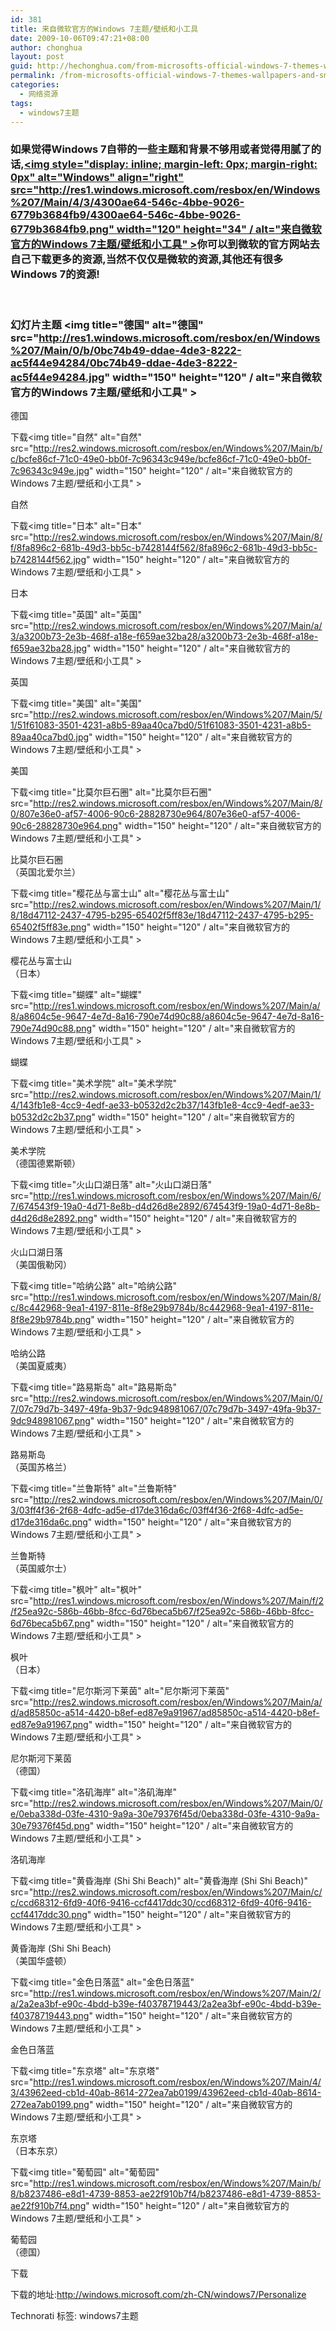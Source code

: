 ```yaml
---
id: 381
title: 来自微软官方的Windows 7主题/壁纸和小工具
date: 2009-10-06T09:47:21+08:00
author: chonghua
layout: post
guid: http://hechonghua.com/from-microsofts-official-windows-7-themes-wallpapers-and-small-tools/
permalink: /from-microsofts-official-windows-7-themes-wallpapers-and-small-tools/
categories:
  - 网络资源
tags:
  - windows7主题
---
```

### 如果觉得Windows 7自带的一些主题和背景不够用或者觉得用腻了的话,[<img style="display: inline; margin-left: 0px; margin-right: 0px" alt="Windows" align="right" src="http://res1.windows.microsoft.com/resbox/en/Windows%207/Main/4/3/4300ae64-546c-4bbe-9026-6779b3684fb9/4300ae64-546c-4bbe-9026-6779b3684fb9.png" width="120" height="34" / alt="来自微软官方的Windows 7主题/壁纸和小工具" >](http://windows.microsoft.com/zh-CN/windows7/Home)你可以到微软的官方网站去自己下载更多的资源,当然不仅仅是微软的资源,其他还有很多Windows 7的资源!

&#160;

<!--more-->

### 幻灯片主题 <img title="德国" alt="德国" src="http://res1.windows.microsoft.com/resbox/en/Windows%207/Main/0/b/0bc74b49-ddae-4de3-8222-ac5f44e94284/0bc74b49-ddae-4de3-8222-ac5f44e94284.jpg" width="150" height="120" / alt="来自微软官方的Windows 7主题/壁纸和小工具" > 

德国 

下载<img title="自然" alt="自然" src="http://res2.windows.microsoft.com/resbox/en/Windows%207/Main/b/c/bcfe86cf-71c0-49e0-bb0f-7c96343c949e/bcfe86cf-71c0-49e0-bb0f-7c96343c949e.jpg" width="150" height="120" / alt="来自微软官方的Windows 7主题/壁纸和小工具" > 

自然 

下载<img title="日本" alt="日本" src="http://res2.windows.microsoft.com/resbox/en/Windows%207/Main/8/f/8fa896c2-681b-49d3-bb5c-b7428144f562/8fa896c2-681b-49d3-bb5c-b7428144f562.jpg" width="150" height="120" / alt="来自微软官方的Windows 7主题/壁纸和小工具" > 

日本 

下载<img title="英国" alt="英国" src="http://res2.windows.microsoft.com/resbox/en/Windows%207/Main/a/3/a3200b73-2e3b-468f-a18e-f659ae32ba28/a3200b73-2e3b-468f-a18e-f659ae32ba28.jpg" width="150" height="120" / alt="来自微软官方的Windows 7主题/壁纸和小工具" > 

英国 

下载<img title="美国" alt="美国" src="http://res2.windows.microsoft.com/resbox/en/Windows%207/Main/5/1/51f61083-3501-4231-a8b5-89aa40ca7bd0/51f61083-3501-4231-a8b5-89aa40ca7bd0.jpg" width="150" height="120" / alt="来自微软官方的Windows 7主题/壁纸和小工具" > 

美国 

下载<img title="比莫尔巨石圈" alt="比莫尔巨石圈" src="http://res2.windows.microsoft.com/resbox/en/Windows%207/Main/8/0/807e36e0-af57-4006-90c6-28828730e964/807e36e0-af57-4006-90c6-28828730e964.png" width="150" height="120" / alt="来自微软官方的Windows 7主题/壁纸和小工具" > 

比莫尔巨石圈  
（英国北爱尔兰） 

下载<img title="樱花丛与富士山" alt="樱花丛与富士山" src="http://res2.windows.microsoft.com/resbox/en/Windows%207/Main/1/8/18d47112-2437-4795-b295-65402f5ff83e/18d47112-2437-4795-b295-65402f5ff83e.png" width="150" height="120" / alt="来自微软官方的Windows 7主题/壁纸和小工具" > 

樱花丛与富士山  
（日本） 

下载<img title="蝴蝶" alt="蝴蝶" src="http://res1.windows.microsoft.com/resbox/en/Windows%207/Main/a/8/a8604c5e-9647-4e7d-8a16-790e74d90c88/a8604c5e-9647-4e7d-8a16-790e74d90c88.png" width="150" height="120" / alt="来自微软官方的Windows 7主题/壁纸和小工具" > 

蝴蝶

下载<img title="美术学院" alt="美术学院" src="http://res2.windows.microsoft.com/resbox/en/Windows%207/Main/1/4/143fb1e8-4cc9-4edf-ae33-b0532d2c2b37/143fb1e8-4cc9-4edf-ae33-b0532d2c2b37.png" width="150" height="120" / alt="来自微软官方的Windows 7主题/壁纸和小工具" > 

美术学院  
（德国德累斯顿） 

下载<img title="火山口湖日落" alt="火山口湖日落" src="http://res1.windows.microsoft.com/resbox/en/Windows%207/Main/6/7/674543f9-19a0-4d71-8e8b-d4d26d8e2892/674543f9-19a0-4d71-8e8b-d4d26d8e2892.png" width="150" height="120" / alt="来自微软官方的Windows 7主题/壁纸和小工具" > 

火山口湖日落  
（美国俄勒冈） 

下载<img title="哈纳公路" alt="哈纳公路" src="http://res1.windows.microsoft.com/resbox/en/Windows%207/Main/8/c/8c442968-9ea1-4197-811e-8f8e29b9784b/8c442968-9ea1-4197-811e-8f8e29b9784b.png" width="150" height="120" / alt="来自微软官方的Windows 7主题/壁纸和小工具" > 

哈纳公路  
（美国夏威夷） 

下载<img title="路易斯岛" alt="路易斯岛" src="http://res2.windows.microsoft.com/resbox/en/Windows%207/Main/0/7/07c79d7b-3497-49fa-9b37-9dc948981067/07c79d7b-3497-49fa-9b37-9dc948981067.png" width="150" height="120" / alt="来自微软官方的Windows 7主题/壁纸和小工具" > 

路易斯岛  
（英国苏格兰） 

下载<img title="兰鲁斯特" alt="兰鲁斯特" src="http://res2.windows.microsoft.com/resbox/en/Windows%207/Main/0/3/03ff4f36-2f68-4dfc-ad5e-d17de316da6c/03ff4f36-2f68-4dfc-ad5e-d17de316da6c.png" width="150" height="120" / alt="来自微软官方的Windows 7主题/壁纸和小工具" > 

兰鲁斯特  
（英国威尔士） 

下载<img title="枫叶" alt="枫叶" src="http://res1.windows.microsoft.com/resbox/en/Windows%207/Main/f/2/f25ea92c-586b-46bb-8fcc-6d76beca5b67/f25ea92c-586b-46bb-8fcc-6d76beca5b67.png" width="150" height="120" / alt="来自微软官方的Windows 7主题/壁纸和小工具" > 

枫叶  
（日本） 

下载<img title="尼尔斯河下莱茵" alt="尼尔斯河下莱茵" src="http://res2.windows.microsoft.com/resbox/en/Windows%207/Main/a/d/ad85850c-a514-4420-b8ef-ed87e9a91967/ad85850c-a514-4420-b8ef-ed87e9a91967.png" width="150" height="120" / alt="来自微软官方的Windows 7主题/壁纸和小工具" > 

尼尔斯河下莱茵  
（德国） 

下载<img title="洛矶海岸" alt="洛矶海岸" src="http://res2.windows.microsoft.com/resbox/en/Windows%207/Main/0/e/0eba338d-03fe-4310-9a9a-30e79376f45d/0eba338d-03fe-4310-9a9a-30e79376f45d.png" width="150" height="120" / alt="来自微软官方的Windows 7主题/壁纸和小工具" > 

洛矶海岸

下载<img title="黄昏海岸 (Shi Shi Beach)" alt="黄昏海岸 (Shi Shi Beach)" src="http://res2.windows.microsoft.com/resbox/en/Windows%207/Main/c/c/ccd68312-6fd9-40f6-9416-ccf4417ddc30/ccd68312-6fd9-40f6-9416-ccf4417ddc30.png" width="150" height="120" / alt="来自微软官方的Windows 7主题/壁纸和小工具" > 

黄昏海岸 (Shi Shi Beach)  
（美国华盛顿） 

下载<img title="金色日落蓝" alt="金色日落蓝" src="http://res1.windows.microsoft.com/resbox/en/Windows%207/Main/2/a/2a2ea3bf-e90c-4bdd-b39e-f40378719443/2a2ea3bf-e90c-4bdd-b39e-f40378719443.png" width="150" height="120" / alt="来自微软官方的Windows 7主题/壁纸和小工具" > 

金色日落蓝

下载<img title="东京塔" alt="东京塔" src="http://res1.windows.microsoft.com/resbox/en/Windows%207/Main/4/3/43962eed-cb1d-40ab-8614-272ea7ab0199/43962eed-cb1d-40ab-8614-272ea7ab0199.png" width="150" height="120" / alt="来自微软官方的Windows 7主题/壁纸和小工具" > 

东京塔  
（日本东京） 

下载<img title="葡萄园" alt="葡萄园" src="http://res1.windows.microsoft.com/resbox/en/Windows%207/Main/b/8/b8237486-e8d1-4739-8853-ae22f910b7f4/b8237486-e8d1-4739-8853-ae22f910b7f4.png" width="150" height="120" / alt="来自微软官方的Windows 7主题/壁纸和小工具" > 

葡萄园  
（德国） 

下载

下载的地址:<a title="http://windows.microsoft.com/zh-CN/windows7/Personalize" href="http://windows.microsoft.com/zh-CN/windows7/Personalize" target="_blank">http://windows.microsoft.com/zh-CN/windows7/Personalize</a></p> </p> 

<div style="padding-bottom: 0px; margin: 0px; padding-left: 0px; padding-right: 0px; display: inline; float: none; padding-top: 0px" id="scid:0767317B-992E-4b12-91E0-4F059A8CECA8:ee11ece7-5b04-4652-879e-a69de52a788e" class="wlWriterEditableSmartContent">
  Technorati 标签: windows7主题
</div>